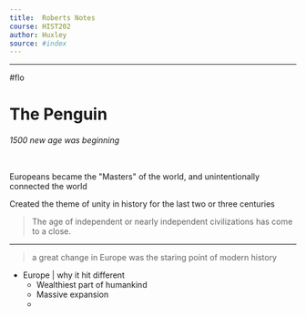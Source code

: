 ```yaml
---
title:  Roberts Notes  
course: HIST202
author: Huxley 
source: #index
---
```


---

#flo 


# The Penguin 
###### 1500 new age was beginning 
```
```


Europeans became the "Masters" of the world, and unintentionally connected the world

Created the theme of unity in history for the last two or three centuries 

> The age of independent or nearly independent civilizations has come to a close. 
---
> a great change in Europe was the staring point of modern history


- Europe | why it hit different 
	- Wealthiest part of humankind
	- Massive expansion
	-  
























